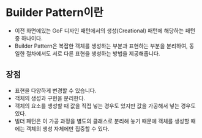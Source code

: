 # Builder Pattern이란
 - 이전 화면에있는 GoF 디자인 패턴에서의 생성(Creational) 패턴에 해당하는 패턴중 하나이다.
 - Builder Pattern은 복잡한 객체를 생성하는 부분과 표현하는 부분을 분리하여, 동일한 절차에서도 서로 다른 표현을 생성하는 방법을 제공해줍니다.

## 장점
 - 표현을 다양하게 변경할 수 있습니다.
 - 객체의 생성과 구현을 분리한다. 
 - 객체의 요소를 생성할 때 값을 직접 넣는 경우도 있지만 값을 가공해서 넣는 경우도 있다. 
 - 빌더 패턴은 이 가공 과정을 별도의 클래스로 분리해 놓기 때문에 객체를 생성할 때에는 객체의 생성 자체에만 집중할 수 있다.
